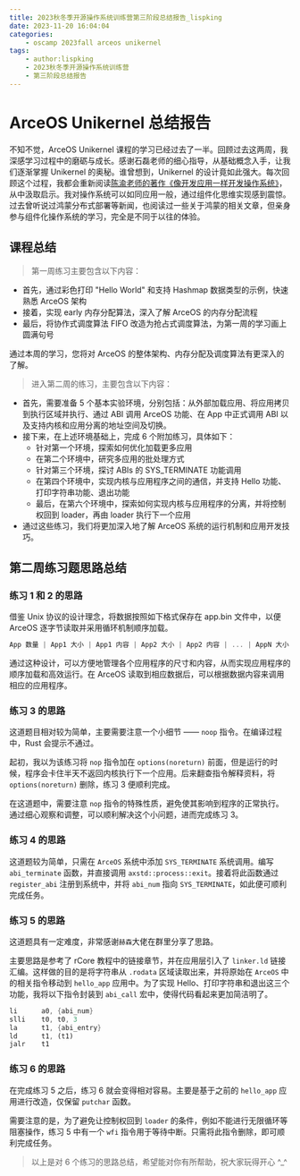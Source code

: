 ```yaml
---
title: 2023秋冬季开源操作系统训练营第三阶段总结报告_lispking
date: 2023-11-20 16:04:04
categories:
    - oscamp 2023fall arceos unikernel
tags:
    - author:lispking
    - 2023秋冬季开源操作系统训练营
    - 第三阶段总结报告
---
```


# ArceOS Unikernel 总结报告

不知不觉，ArceOS Unikernel 课程的学习已经过去了一半。回顾过去这两周，我深感学习过程中的磨砺与成长。感谢石磊老师的细心指导，从基础概念入手，让我们逐渐掌握 Unikernel 的奥秘。谁曾想到，Unikernel 的设计竟如此强大。每次回顾这个过程，我都会重新阅读[陈渝老师的著作《像开发应用一样开发操作系统》](https://mp.weixin.qq.com/s/-birTWw6kZQ9oyCzjTAntg)，从中汲取启示。我对操作系统可以如同应用一般，通过组件化思维实现感到震惊。过去曾听说过鸿蒙分布式部署等新闻，也阅读过一些关于鸿蒙的相关文章，但亲身参与组件化操作系统的学习，完全是不同于以往的体验。

## 课程总结

> 第一周练习主要包含以下内容：

* 首先，通过彩色打印 "Hello World" 和支持 Hashmap 数据类型的示例，快速熟悉 ArceOS 架构
* 接着，实现 early 内存分配算法，深入了解 ArceOS 的内存分配流程
* 最后，将协作式调度算法 FIFO 改造为抢占式调度算法，为第一周的学习画上圆满句号

通过本周的学习，您将对 ArceOS 的整体架构、内存分配及调度算法有更深入的了解。

<!-- more -->

> 进入第二周的练习，主要包含以下内容：

* 首先，需要准备 5 个基本实验环境，分别包括：从外部加载应用、将应用拷贝到执行区域并执行、通过 ABI 调用 ArceOS 功能、在 App 中正式调用 ABI 以及支持内核和应用分离的地址空间及切换。
* 接下来，在上述环境基础上，完成 6 个附加练习，具体如下：
  - 针对第一个环境，探索如何优化加载更多应用
  - 在第二个环境中，研究多应用的批处理方式
  - 针对第三个环境，探讨 ABIs 的 SYS_TERMINATE 功能调用
  - 在第四个环境中，实现内核与应用程序之间的通信，并支持 Hello 功能、打印字符串功能、退出功能
  - 最后，在第六个环境中，探索如何实现内核与应用程序的分离，并将控制权回到 loader，再由 loader 执行下一个应用
* 通过这些练习，我们将更加深入地了解 ArceOS 系统的运行机制和应用开发技巧。


## 第二周练习题思路总结

### 练习 1 和 2 的思路

借鉴 Unix 协议的设计理念，将数据按照如下格式保存在 app.bin 文件中，以便 ArceOS 逐字节读取并采用循环机制顺序加载。

```rust  
App 数量 | App1 大小 | App1 内容 | App2 大小 | App2 内容 | ... | AppN 大小 | AppN 内容  
```

通过这种设计，可以方便地管理各个应用程序的尺寸和内容，从而实现应用程序的顺序加载和高效运行。在 ArceOS 读取到相应数据后，可以根据数据内容来调用相应的应用程序。

### 练习 3 的思路

这道题目相对较为简单，主要需要注意一个小细节 —— `noop` 指令。在编译过程中，Rust 会提示不通过。

起初，我以为该练习将 `nop` 指令加在 `options(noreturn)` 前面，但是运行的时候，程序会卡住半天不返回内核执行下一个应用。后来翻查指令解释资料，将 `options(noreturn)` 删除，练习 3 便顺利完成。

在这道题中，需要注意 `nop` 指令的特殊性质，避免使其影响到程序的正常执行。通过细心观察和调整，可以顺利解决这个小问题，进而完成练习 3。

### 练习 4 的思路

这道题较为简单，只需在 `ArceOS` 系统中添加 `SYS_TERMINATE` 系统调用。编写 `abi_terminate` 函数，并直接调用 `axstd::process::exit`。接着将此函数通过 `register_abi` 注册到系统中，并将 `abi_num` 指向 `SYS_TERMINATE`，如此便可顺利完成任务。

### 练习 5 的思路

这道题具有一定难度，非常感谢`赫森`大佬在群里分享了思路。

主要思路是参考了 rCore 教程中的链接章节，并在应用层引入了 `linker.ld` 链接汇编。这样做的目的是将字符串从 `.rodata` 区域读取出来，并将原始在 `ArceOS` 中的相关指令移动到 `hello_app` 应用中。为了实现 Hello、打印字符串和退出这三个功能，我将以下指令封装到 `abi_call` 宏中，使得代码看起来更加简洁明了。

```rust
li      a0, {abi_num}
slli    t0, t0, 3
la      t1, {abi_entry}
ld      t1, (t1)
jalr    t1
```

### 练习 6 的思路

在完成练习 5 之后，练习 6 就会变得相对容易。主要是基于之前的 `hello_app` 应用进行改造，仅保留 `putchar` 函数。

需要注意的是，为了避免让控制权回到 `loader` 的条件，例如不能进行无限循环等阻塞操作，练习 5 中有一个 `wfi` 指令用于等待中断。只需将此指令删除，即可顺利完成任务。


>  以上是对 6 个练习的思路总结，希望能对你有所帮助，祝大家玩得开心 ^_^
